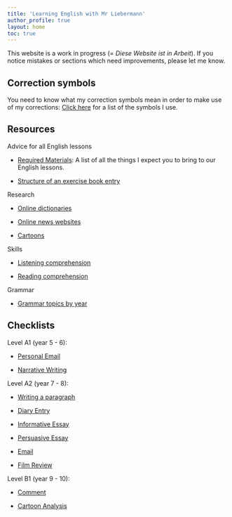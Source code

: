 ```yaml
---
title: 'Learning English with Mr Liebermann'
author_profile: true
layout: home
toc: true
---
```


This website is a work in progress (= _Diese Website ist in Arbeit_). If you
notice mistakes or sections which need improvements, please let me know.

## Correction symbols

You need to know what my correction symbols mean in order to make use of my
corrections: [Click here](_pages/LK_CorrectionSymbols.md) for a list of the
symbols I use.

## Resources

Advice for all English lessons

- [Required Materials](_pages/LK_RequiredMaterials.md): A list of all the
things I expect you to bring to our English lessons.

- [Structure of an exercise book entry](_pages/LK_ExerciseBookEntry.md)

Research

- [Online dictionaries](_pages/LK_OnlineDictionaries.md)

- [Online news websites](_pages/LK_NewsWebsites.md)

- [Cartoons](_pages/LK_Cartoons.md)

Skills

- [Listening comprehension](_pages/LK_ListeningComprehension.md)

- [Reading comprehension](_pages/LK_ReadingComprehension.md)

Grammar

- [Grammar topics by year](_pages/LK_GrammarOverview.md)

## Checklists

Level A1 (year 5 - 6):

- [Personal Email](_pages/LK_Checklist_PersonalEmail_A1.md)

- [Narrative Writing](_pages/LK_Checklist_NarrativeWriting_A1.md)

Level A2 (year 7 - 8):

- [Writing a paragraph](_pages/LK_Checklist_Paragraph_A2.md)

- [Diary Entry](_pages/LK_Checklist_DiaryEntry_A2.md)

- [Informative Essay](_pages/LK_Checklist_InformativeEssay_A2.md)

- [Persuasive Essay](_pages/LK_Checklist_PersuasiveEssay_A2.md)

- [Email](_pages/LK_Checklist_Email_A2.md)

- [Film Review](_pages/LK_Checklist_FilmReview.md)

Level B1 (year 9 - 10):

- [Comment](_pages/LK_Checklist_Comment_B1.md)

- [Cartoon Analysis](_pages/LK_Checklist_CartoonAnalysis_B1.md)
